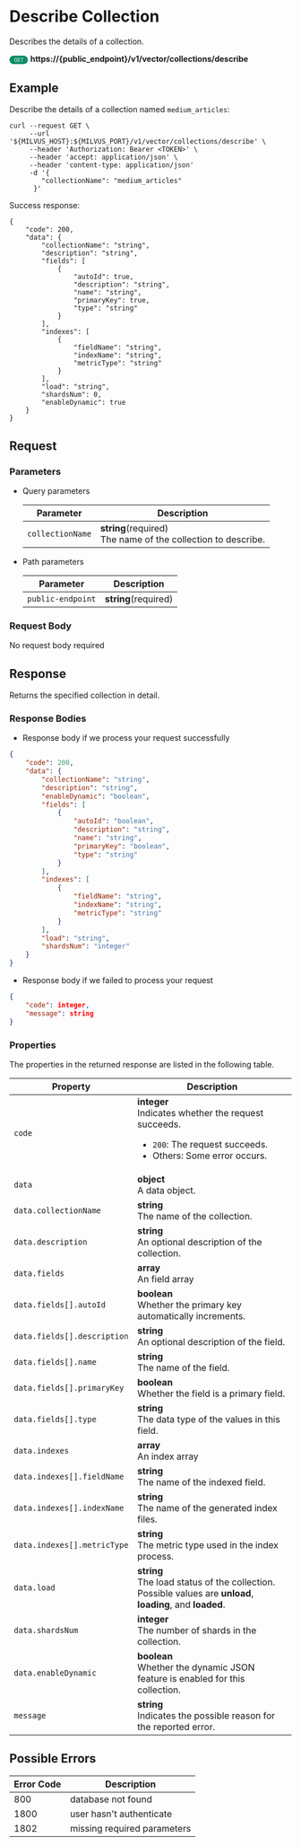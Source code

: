 # Describe Collection

Describes the details of a collection.

<div>
    <div style="display: inline-block; background: #0d8d67; font-size: 0.6em; border-radius: 10px; color: #ffffff; padding: 0.3em 1em;">
        <span>GET</span>
    </div>
    <span style="font-weight: bold;">  https://{public_endpoint}/v1/vector/collections/describe</span>
</div>

## Example


Describe the details of a collection named `medium_articles`:

```shell
curl --request GET \
     --url '${MILVUS_HOST}:${MILVUS_PORT}/v1/vector/collections/describe' \
     --header 'Authorization: Bearer <TOKEN>' \
     --header 'accept: application/json' \
     --header 'content-type: application/json'
     -d '{
        "collectionName": "medium_articles"
      }'
```

Success response:

```shell
{
    "code": 200,
    "data": {
        "collectionName": "string",
        "description": "string",
        "fields": [
            {
                "autoId": true,
                "description": "string",
                "name": "string",
                "primaryKey": true,
                "type": "string"
            }
        ],
        "indexes": [
            {
                "fieldName": "string",
                "indexName": "string",
                "metricType": "string"
            }
        ],
        "load": "string",
        "shardsNum": 0,
        "enableDynamic": true
    }
}
```



## Request

### Parameters

- Query parameters

    | Parameter        | Description                                                                               |
    |------------------|-------------------------------------------------------------------------------------------|
    | `collectionName`  | **string**(required)<br>The name of the collection to describe.|

- Path parameters

    | Parameter        | Description                                                                               |
    |------------------|-------------------------------------------------------------------------------------------|
    | `public-endpoint`  | **string**(required)<br>|

### Request Body

No request body required

## Response

Returns the specified collection in detail.

### Response Bodies

- Response body if we process your request successfully

```json
{
    "code": 200,
    "data": {
        "collectionName": "string",
        "description": "string",
        "enableDynamic": "boolean",
        "fields": [
            {
                "autoId": "boolean",
                "description": "string",
                "name": "string",
                "primaryKey": "boolean",
                "type": "string"
            }
        ],
        "indexes": [
            {
                "fieldName": "string",
                "indexName": "string",
                "metricType": "string"
            }
        ],
        "load": "string",
        "shardsNum": "integer"
    }
}
```

- Response body if we failed to process your request

```json
{
    "code": integer,
    "message": string
}
```

### Properties

The properties in the returned response are listed in the following table.

| Property | Description                                                                                                                                 |
|----------|---------------------------------------------------------------------------------------------------------------------------------------------|
| `code`   | **integer**<br>Indicates whether the request succeeds.<br><ul><li>`200`: The request succeeds.</li><li>Others: Some error occurs.</li></ul> |
| `data`    | **object**<br>A data object. |
| `data.collectionName`   | **string**<br>The name of the collection. |
| `data.description`   | **string**<br>An optional description of the collection. |
| `data.fields`   | **array**<br>An field array |
| `data.fields[].autoId`   | **boolean**<br>Whether the primary key automatically increments. |
| `data.fields[].description`   | **string**<br>An optional description of the field. |
| `data.fields[].name`   | **string**<br>The name of the field. |
| `data.fields[].primaryKey`   | **boolean**<br>Whether the field is a primary field. |
| `data.fields[].type`   | **string**<br>The data type of the values in this field. |
| `data.indexes`   | **array**<br>An index array |
| `data.indexes[].fieldName`   | **string**<br>The name of the indexed field. |
| `data.indexes[].indexName`   | **string**<br>The name of the generated index files. |
| `data.indexes[].metricType`   | **string**<br>The metric type used in the index process. |
| `data.load`   | **string**<br>The load status of the collection. Possible values are **unload**, **loading**, and **loaded**. |
| `data.shardsNum`   | **integer**<br>The number of shards in the collection. |
| `data.enableDynamic`   | **boolean**<br>Whether the dynamic JSON feature is enabled for this collection. |
| `message`  | **string**<br>Indicates the possible reason for the reported error. |

## Possible Errors

| Error Code | Description |
| --- | --- |
| 800 | database not found |
| 1800 | user hasn't authenticate |
| 1802 | missing required parameters |
